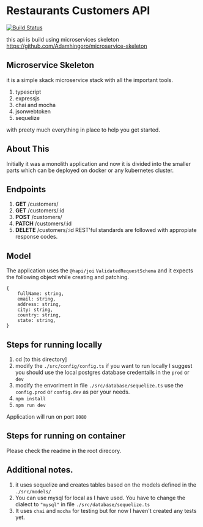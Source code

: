 
# Restaurants Customers API
[![Build Status](https://travis-ci.com/Adamhingoro/micro-restaurants.svg?branch=master)](https://travis-ci.com/Adamhingoro/micro-restaurants)

this api is build using microservices skeleton
https://github.com/Adamhingoro/microservice-skeleton
## Microservice Skeleton
it is a simple skack microservice stack with all the important tools. 
1. typescript
2. expressjs 
3. chai and mocha
4. jsonwebtoken
5. sequelize

with preety much everything in place to help you get started. 

## About This

Initially it was a monolith application and now it is divided into the smaller parts which can be deployed on docker or any kubernetes cluster. 

## Endpoints

 1. **GET** /customers/ 
 2. **GET** /customers/:id
 3. **POST** /customers/ 
 4. **PATCH** /customers/:id
 5. **DELETE** /customers/:id
REST'ful standards are followed with appropiate response codes. 

## Model
The application uses the `@hapi/joi` `ValidatedRequestSchema` and it expects the following object while creating and patching. 

    {
	    fullName: string,
	    email: string,
	    address: string,
	    city: string,
	    country: string,
	    state: string,
	}

## Steps for running locally 
1. cd [to this directory]
2. modify the `./src/config/config.ts`
    if you want to run locally I suggest you should use the local postgres database credentails in the `prod` or `dev`
3. modify the envoriment in file `./src/database/sequelize.ts` 
    use the `config.prod` or `config.dev` as per your needs. 
4. `npm install`
5. `npm run dev`

Application will run on port `8080`

## Steps for running on container

Please check the readme in the root direcory.

## Additional notes. 
1. it uses sequelize and creates tables based on the models defined in the `./src/models/`
2. You can use mysql for local as I have used. You have to change the dialect to `"mysql"` in file `./src/database/sequelize.ts` 
3. It uses `chai` and `mocha` for testing but for now I haven't created any tests yet. 


